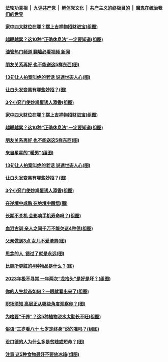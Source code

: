 ####  [法轮功真相](../../../../basic/blob/master/README.md?t=02241612) &nbsp;|&nbsp; [九评共产党](../../../../9ping.md/blob/master/README.md?t=02241612) &nbsp;|&nbsp; [解体党文化](../../../../jtdwh.md/blob/master/README.md?t=02241612)  &nbsp;|&nbsp; [共产主义的终极目的](../../../../gczydzjmd.md/blob/master/README.md?t=02241612) &nbsp;|&nbsp; [魔鬼在统治我们的世界](../../../../mgztzwmdsj.md/blob/master/README.md?t=02241612) 

#### [家中四大财位在哪？摆上吉祥物招财进宝(组图)](../pages/p8/1029675.md?t=02241612) 

#### [越睡越累？这10种“正确休息法”一定要知道(组图)](../pages/p8/1029616.md?t=02241612) 

#### [油管热门频道 翻墙必看视频 新闻](http://129.146.143.75:81/youtube.html?02241612)

#### [朋友关系再好 也不能送这5样东西(图)](../pages/p8/1029452.md?t=02241612) 

#### [13句让人拍案叫绝的老话 说透世态人心(图)](../pages/p8/1029603.md?t=02241612) 

#### [让白头发变黑有哪些妙招？(图)](../pages/p8/1029269.md?t=02241612) 

#### [3个小窍门使炒鸡蛋诱人添香(组图)](../pages/p8/1029374.md?t=02241612) 

#### [家中四大财位在哪？摆上吉祥物招财进宝(组图)](../pages/p8/1029675.md?t=02241612) 

#### [越睡越累？这10种“正确休息法”一定要知道(组图)](../pages/p8/1029616.md?t=02241612) 

#### [朋友关系再好 也不能送这5样东西(图)](../pages/p8/1029452.md?t=02241612) 

#### [来自星星的“暖男”(组图)](../pages/p8/1029496.md?t=02241612) 

#### [13句让人拍案叫绝的老话 说透世态人心(图)](../pages/p8/1029603.md?t=02241612) 

#### [让白头发变黑有哪些妙招？(图)](../pages/p8/1029269.md?t=02241612) 

#### [3个小窍门使炒鸡蛋诱人添香(组图)](../pages/p8/1029374.md?t=02241612) 

#### [在逆境中成熟 在绝境中醒悟(图)](../pages/p8/1029547.md?t=02241612) 

#### [长期不关机 会影响手机寿命吗？(组图)](../pages/p8/1029087.md?t=02241612) 

#### [血泪古训 亲人之间千万不能欠这4种债(组图)](../pages/p8/1029460.md?t=02241612) 

#### [父亲做到3点 女儿不爱渣男(图)](../pages/p8/1028529.md?t=02241612) 

#### [思念的人 &nbsp;错过了就是永远(图)](../pages/p8/1029381.md?t=02241612) 

#### [比厕所更脏的4种物品是什么？(图)](../pages/p8/1029268.md?t=02241612) 

#### [2023年极不寻常 一年两次“龙抬头”是好是坏？(组图)](../pages/p8/1029444.md?t=02241612) 

#### [你的人生状态如何？一眼就看出来了(组图)](../pages/p8/1029368.md?t=02241612) 

#### [职场须知 高层正从哪些角度观察你？(图)](../pages/p8/1029377.md?t=02241612) 

#### [为啥要“干养”？这5种植物浇水太勤长不旺(组图)](../pages/p8/1029288.md?t=02241612) 

#### [俗语“三岁看八十 七岁定终身”说的准吗？(组图)](../pages/p8/1029325.md?t=02241612) 

#### [没口德的人为什么多是贫贱或短命？(图)](../pages/p8/1029265.md?t=02241612) 

#### [注意 这5种食物最好不要放冰箱(组图)](../pages/p8/1029043.md?t=02241612) 

<img src='http://gfw-breaker.win/goodnews/indexes/p8.md' width='0px' height='0px'/>
